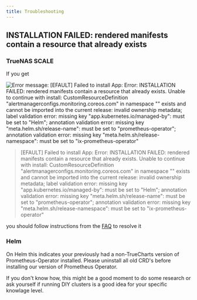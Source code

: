 ```yaml
---
title: Troubleshooting
---
```


## INSTALLATION FAILED: rendered manifests contain a resource that already exists

### TrueNAS SCALE

If you get

![Error message: [EFAULT] Failed to install App: Error: INSTALLATION FAILED: rendered manifests contain a resource that already exists. Unable to continue with install: CustomResourceDefinition "alertmanagerconfigs.monitoring.coreos.com" in namespace "" exists and cannot be imported into the current release: invalid ownership metadata; label validation error: missing key "app.kubernetes.io/managed-by": must be set to "Helm"; annotation validation error: missing key "meta.helm.sh/release-name": must be set to "prometheus-operator"; annotation validation error: missing key "meta.helm.sh/release-namespace": must be set to "ix-prometheus-operator"](./images/install_error_message.webp)

> [EFAULT] Failed to install App: Error: INSTALLATION FAILED: rendered manifests contain a resource that already exists. Unable to continue with install: CustomResourceDefinition "alertmanagerconfigs.monitoring.coreos.com" in namespace "" exists and cannot be imported into the current release: invalid ownership metadata; label validation error: missing key "app.kubernetes.io/managed-by": must be set to "Helm"; annotation validation error: missing key "meta.helm.sh/release-name": must be set to "prometheus-operator"; annotation validation error: missing key "meta.helm.sh/release-namespace": must be set to "ix-prometheus-operator"

you should follow instructions from the [FAQ](/general/faq) to resolve it

### Helm

On Helm this indicates your previously had a non-TrueCharts version of Prometheus-Operator installed.
Please uninstall all old CRD's before installing our version of Prometheus Operator.

If you don't know how, this might be a good moment to do some research or ask yourself if running DIY clusters is a good idea for your specific knowlage level.
